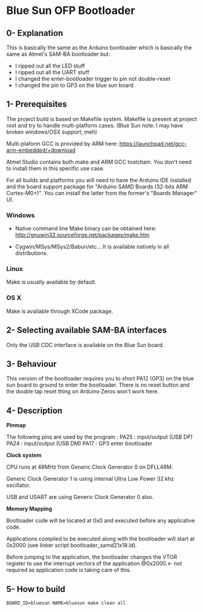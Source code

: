 # Blue Sun OFP Bootloader

## 0- Explanation

This is basically the same as the Arduino bootloader which is basically the
same as Atmel's SAM-BA bootloader but:

- I ripped out all the LED stuff
- I ripped out all the UART stuff
- I changed the enter-bootloader trigger to pin not double-reset
- I changed the pin to GP3 on the blue sun board

## 1- Prerequisites

The project build is based on Makefile system.
Makefile is present at project root and try to handle multi-platform cases. (Blue Sun note: I may have broken windows/OSX support, meh)

Multi-plaform GCC is provided by ARM here: https://launchpad.net/gcc-arm-embedded/+download

Atmel Studio contains both make and ARM GCC toolchain. You don't need to install them in this specific use case.

For all builds and platforms you will need to have the Arduino IDE installed and the board support
package for "Arduino SAMD Boards (32-bits ARM Cortex-M0+)". You can install the latter
from the former's "Boards Manager" UI.

### Windows

* Native command line
Make binary can be obtained here: http://gnuwin32.sourceforge.net/packages/make.htm

* Cygwin/MSys/MSys2/Babun/etc...
It is available natively in all distributions.

### Linux

Make is usually available by default.

### OS X

Make is available through XCode package.


## 2- Selecting available SAM-BA interfaces

Only the USB CDC interface is available on the Blue Sun board.

## 3- Behaviour

This version of the bootloader requires you to short PA12 (GP3) on the blue sun board to ground to enter the bootloader. There is no reset button and the double tap reset thing on Arduino Zeros won't work here.

## 4- Description

**Pinmap**

The following pins are used by the program :
PA25 : input/output (USB DP)
PA24 : input/output (USB DM)
PA17 : GP3 enter bootloader


**Clock system**

CPU runs at 48MHz from Generic Clock Generator 0 on DFLL48M.

Generic Clock Generator 1 is using internal Ultra Low Power 32 khz oscillator.

USB and USART are using Generic Clock Generator 0 also.

**Memory Mapping**

Bootloader code will be located at 0x0 and executed before any applicative code.

Applications compiled to be executed along with the bootloader will start at 0x2000 (see linker script bootloader_samd21x18.ld).

Before jumping to the application, the bootloader changes the VTOR register to use the interrupt vectors of the application @0x2000.<- not required as application code is taking care of this.

## 5- How to build

```
BOARD_ID=bluesun NAME=bluesun make clean all
```

